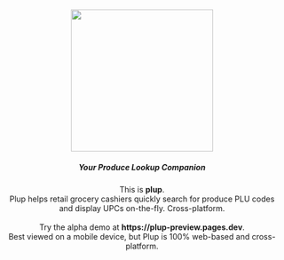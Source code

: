 <h1 align="center"><img src="https://raw.githubusercontent.com/QuarTheDev/plup/main/assets/branding/logo/fragments/w_logo_512.png" width="256px"><h5 align="center">Your Produce Lookup Companion</h5></h1>
<p align="center">
    This is <b>plup</b>.<br>Plup helps retail grocery cashiers quickly search for produce PLU codes and display UPCs on-the-fly. Cross-platform.
    <br><br>Try the alpha demo at <b>https://plup-preview.pages.dev</b>.<br>Best viewed on a mobile device, but Plup is 100% web-based and cross-platform.
</h1>
